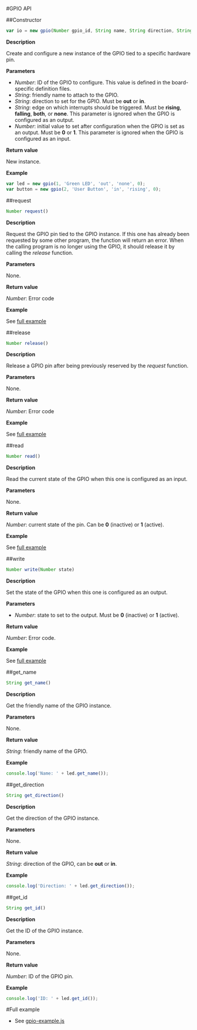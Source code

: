 #GPIO API 

##Constructor

```javascript
var io = new gpio(Number gpio_id, String name, String direction, String edge, Number init_value);
```

**Description**

Create and configure a new instance of the GPIO tied to a specific hardware pin.

**Parameters**

 - *Number*: ID of the GPIO to configure. This value is defined in the board-specific
definition files.
 - *String*: friendly name to attach to the GPIO.
 - *String*: direction to set for the GPIO. Must be **out** or **in**.
 - *String*: edge on which interrupts should be triggered. Must be **rising**, **falling**, **both**, or
**none**. This parameter is ignored when the GPIO is configured as an output.
 - *Number*: initial value to set after configuration when the GPIO is set as an output. Must be **0** or **1**. This parameter is ignored when the GPIO is configured as an input.

**Return value**

New instance.

**Example**

```javascript
var led = new gpio(1, 'Green LED', 'out', 'none', 0);
var button = new gpio(2, 'User Button', 'in', 'rising', 0);
```

##request

```javascript
Number request()
```

**Description**

Request the GPIO pin tied to the GPIO instance. If this one has
already been requested by some other program, the function will return
an error. When the calling program is no longer using the GPIO, it should
release it by calling the *release* function.

**Parameters**

None.

**Return value**

*Number*: Error code

**Example**

See [full example](#full-example)

##release

```javascript
Number release()
```

**Description**

Release a GPIO pin after being previously reserved by the *request*
function.

**Parameters**

None.

**Return value**

*Number*: Error code

**Example**

See [full example](#full-example)

##read

```javascript
Number read()
```

**Description**

Read the current state of the GPIO when this one is configured as an input.

**Parameters**

None.

**Return value**

*Number*: current state of the pin. Can be **0** (inactive) or **1** (active).

**Example**

See [full example](#full-example)

##write

```javascript
Number write(Number state)
```

**Description**

Set the state of the GPIO when this one is configured as an output.

**Parameters**

 - *Number*: state to set to the output. Must be **0** (inactive) or **1** (active).

**Return value**

*Number*: Error code.

**Example**

See [full example](#full-example)

##get_name

```javascript
String get_name()
```

**Description**

Get the friendly name of the GPIO instance.

**Parameters**

None.

**Return value**

*String*: friendly name of the GPIO.

**Example**

```javascript
console.log('Name: ' + led.get_name());
```

##get_direction

```javascript
String get_direction()
```

**Description**

Get the direction of the GPIO instance.

**Parameters**

None.

**Return value**

*String*: direction of the GPIO, can be **out** or **in**.

**Example**

```javascript
console.log('Direction: ' + led.get_direction());
```

##get_id

```javascript
String get_id()
```

**Description**

Get the ID of the GPIO instance.

**Parameters**

None.

**Return value**

*Number*: ID of the GPIO pin.

**Example**

```javascript
console.log('ID: ' + led.get_id());
```

#Full example

   * See [gpio-example.js](/examples/gpio-example.js)
